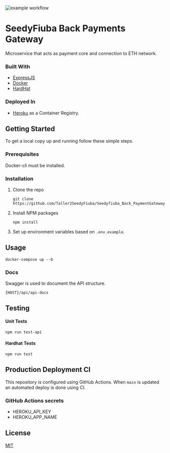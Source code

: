 ![example workflow](https://github.com/Taller2SeedyFiuba/Seedyfiuba_Back_PaymentGateway/actions/workflows/main.yml/badge.svg)

# SeedyFiuba Back Payments Gateway

Microservice that acts as payment core and connection to ETH network.

### Built With

* [ExpressJS](https://expressjs.com/)
* [Docker](https://www.docker.com/)
* [HardHat]()

### Deployed In
* [Heroku](https://www.heroku.com/) as a Container Registry.

## Getting Started

To get a local copy up and running follow these simple steps.

### Prerequisites

Docker-cli must be installed. 

### Installation

1. Clone the repo
   ```git
   git clone https://github.com/Taller2SeedyFiuba/Seedyfiuba_Back_PaymentGateway
   ```
2. Install NPM packages
   ```npm
   npm install
   ```
3. Set up environment variables based on ```.env.example```.

## Usage

```docker
docker-compose up --b
```

### Docs

Swagger is used to document the API structure. 
```
{HOST}/api/api-docs
```

## Testing

#### Unit Tests
```npm
npm run test-api
```

#### Hardhat Tests

```npm
npm run test
```

## Production Deployment CI

This repository is configured using GitHub Actions. When ```main``` is updated an automated deploy is done using CI.

### GitHub Actions secrets

* HEROKU_API_KEY
* HEROKU_APP_NAME

## License
[MIT](https://choosealicense.com/licenses/mit/)